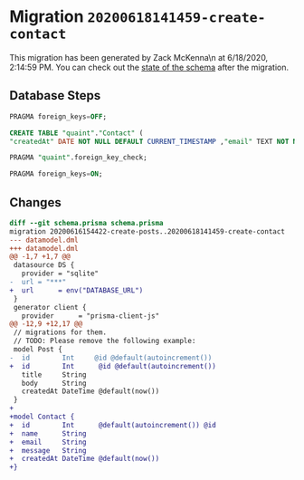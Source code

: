 # Migration `20200618141459-create-contact`

This migration has been generated by Zack McKenna\n at 6/18/2020, 2:14:59 PM.
You can check out the [state of the schema](./schema.prisma) after the migration.

## Database Steps

```sql
PRAGMA foreign_keys=OFF;

CREATE TABLE "quaint"."Contact" (
"createdAt" DATE NOT NULL DEFAULT CURRENT_TIMESTAMP ,"email" TEXT NOT NULL  ,"id" INTEGER NOT NULL  PRIMARY KEY AUTOINCREMENT,"message" TEXT NOT NULL  ,"name" TEXT NOT NULL  )

PRAGMA "quaint".foreign_key_check;

PRAGMA foreign_keys=ON;
```

## Changes

```diff
diff --git schema.prisma schema.prisma
migration 20200616154422-create-posts..20200618141459-create-contact
--- datamodel.dml
+++ datamodel.dml
@@ -1,7 +1,7 @@
 datasource DS {
   provider = "sqlite"
-  url = "***"
+  url      = env("DATABASE_URL")
 }
 generator client {
   provider      = "prisma-client-js"
@@ -12,9 +12,17 @@
 // migrations for them.
 // TODO: Please remove the following example:
 model Post {
-  id        Int     @id @default(autoincrement())
+  id        Int      @id @default(autoincrement())
   title     String
   body      String
   createdAt DateTime @default(now())
 }
+
+model Contact {
+  id        Int      @default(autoincrement()) @id
+  name      String
+  email     String
+  message   String
+  createdAt DateTime @default(now())
+}
```


